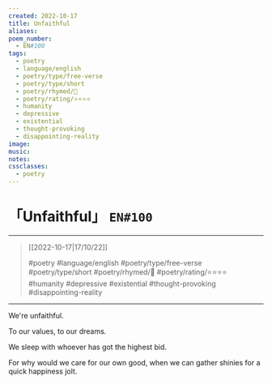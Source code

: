 ```yaml
---
created: 2022-10-17
title: Unfaithful
aliases:
poem_number:
  - EN#100
tags:
  - poetry
  - language/english
  - poetry/type/free-verse
  - poetry/type/short
  - poetry/rhymed/🔴
  - poetry/rating/⭐⭐⭐⭐
  - humanity
  - depressive
  - existential
  - thought-provoking
  - disappointing-reality
image:
music:
notes:
cssclasses:
  - poetry
---
```

# 「Unfaithful」 `EN#100`

---

> [[2022-10-17|17/10/22]]
> 
> #poetry 
> #language/english 
> #poetry/type/free-verse #poetry/type/short 
> #poetry/rhymed/🔴 
> #poetry/rating/⭐⭐⭐⭐ 
> #humanity #depressive #existential #thought-provoking #disappointing-reality 

---

We're
unfaithful.

To our values,
to our dreams.

We sleep with whoever
has got the highest bid.

For why would we care for our own good,
when we can gather shinies for a quick
happiness jolt.